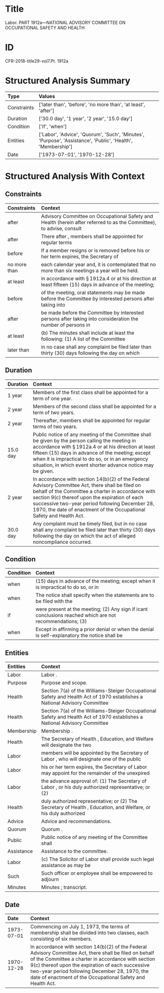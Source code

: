 # Title

 Labor. PART 1912a—NATIONAL ADVISORY COMMITTEE ON OCCUPATIONAL SAFETY AND HEALTH


# ID

 CFR-2018-title29-vol7.Pt. 1912a


# Structured Analysis Summary

| Type        | Values                                                                                                      |
|:------------|:------------------------------------------------------------------------------------------------------------|
| Constraints | ['later than', 'before', 'no more than', 'at least', 'after']                                               |
| Duration    | ['30.0 day', '1 year', '2 year', '15.0 day']                                                                |
| Condition   | ['if', 'when']                                                                                              |
| Entities    | ['Labor', 'Advice', 'Quorum', 'Such', 'Minutes', 'Purpose', 'Assistance', 'Public', 'Health', 'Membership'] |
| Date        | ['1973-07-01', '1970-12-28']                                                                                |


# Structured Analysis With Context

 


## Constraints

| Constraints   | Context                                                                                                              |
|:--------------|:---------------------------------------------------------------------------------------------------------------------|
| after         | Advisory Committee on Occupational Safety and Health (herein after referred to as the Committee), to advise, consult |
| after         | There after , members shall be appointed for regular terms                                                           |
| before        | If a member resigns or is removed  before his or her term expires, the Secretary of                                  |
| no more than  | each calendar year and, it is contemplated that no more than  six meetings a year will be held.                      |
| at least      | in accordance with &#167;&#8201;1912a.4 or at his direction at least fifteen (15) days in advance of the meeting;    |
| before        | of the meeting, oral statements may be made before the Committee by interested persons after taking into             |
| after         | be made before the Committee by interested persons after taking into consideration the number of persons in          |
| at least      | (b) The minutes shall include  at least the following: (1) A list of the Committee                                   |
| later than    | in no case shall any complaint be filed later than thirty (30) days following the day on which                       |


## Duration

| Duration   | Context                                                                                                                                                                                                                                                                                                                                    |
|:-----------|:-------------------------------------------------------------------------------------------------------------------------------------------------------------------------------------------------------------------------------------------------------------------------------------------------------------------------------------------|
| 1 year     | Members of the first class shall be appointed for a term of one year.                                                                                                                                                                                                                                                                      |
| 2 year     | Members of the second class shall be appointed for a term of two years.                                                                                                                                                                                                                                                                    |
| 2 year     | Thereafter, members shall be appointed for regular terms of two years.                                                                                                                                                                                                                                                                     |
| 15.0 day   | Public notice of any meeting of the Committee shall be given by the person calling the meeting in accordance with &#167;&#8201;1912a.4 or at his direction at least fifteen (15) days in advance of the meeting; except when it is impractical to do so, or in an emergency situation, in which event shorter advance notice may be given. |
| 2 year     | In accordance with section 14(b)(2) of the Federal Advisory Committee Act, there shall be filed on behalf of the Committee a charter in accordance with section 9(c) thereof upon the expiration of each successive two-year period following December 28, 1970, the date of enactment of the Occupational Safety and Health Act.          |
| 30.0 day   | Any complaint must be timely filed, but in no case shall any complaint be filed later than thirty (30) days following the day on which the act of alleged noncompliance occurred.                                                                                                                                                          |


## Condition

| Condition   | Context                                                                                                   |
|:------------|:----------------------------------------------------------------------------------------------------------|
| when        | (15) days in advance of the meeting; except when it is impractical to do so, or in                        |
| when        | The notice shall specify  when the statements are to be filed with the                                    |
| if          | were present at the meeting; (2) Any sign if icant conclusions reached which are not recommendations; (3) |
| when        | Except in affirming a prior denial or  when the denial is self-explanatory the notice shall be            |


## Entities

| Entities   | Context                                                                                                                   |
|:-----------|:--------------------------------------------------------------------------------------------------------------------------|
| Labor      | Labor .                                                                                                                   |
| Purpose    | Purpose  and scope.                                                                                                       |
| Health     | Section 7(a) of the Williams-Steiger Occupational Safety and Health Act of 1970 establishes a National Advisory Committee |
| Health     | Section 7(a) of the Williams-Steiger Occupational Safety and Health Act of 1970 establishes a National Advisory Committee |
| Membership | Membership .                                                                                                              |
| Health     | The Secretary of  Health , Education, and Welfare will designate the two                                                  |
| Labor      | members will be appointed by the Secretary of Labor , who will designate one of the public                                |
| Labor      | his or her term expires, the Secretary of Labor may appoint for the remainder of the unexpired                            |
| Labor      | the advance approval of: (1) The Secretary of Labor , or his duly authorized representative; or (2)                       |
| Health     | duly authorized representative; or (2) The Secretary of Health , Education, and Welfare, or his duly authorized           |
| Advice     | Advice  and recommendations.                                                                                              |
| Quorum     | Quorum .                                                                                                                  |
| Public     | Public notice of any meeting of the Committee shall                                                                       |
| Assistance | Assistance  to the committee.                                                                                             |
| Labor      | (c) The Solicitor of  Labor shall provide such legal assistance as may be                                                 |
| Such       | Such officer or employee shall be empowered to adjourn                                                                    |
| Minutes    | Minutes ; transcript.                                                                                                     |


## Date

| Date       | Context                                                                                                                                                                                                                                                                                                                           |
|:-----------|:----------------------------------------------------------------------------------------------------------------------------------------------------------------------------------------------------------------------------------------------------------------------------------------------------------------------------------|
| 1973-07-01 | Commencing on July 1, 1973, the terms of membership shall be divided into two classes, each consisting of six members.                                                                                                                                                                                                            |
| 1970-12-28 | In accordance with section 14(b)(2) of the Federal Advisory Committee Act, there shall be filed on behalf of the Committee a charter in accordance with section 9(c) thereof upon the expiration of each successive two-year period following December 28, 1970, the date of enactment of the Occupational Safety and Health Act. |


